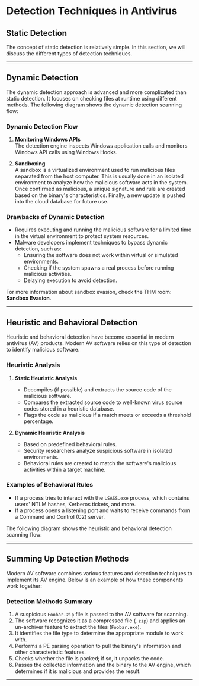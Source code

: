 # Detection Techniques in Antivirus

## Static Detection

The concept of static detection is relatively simple. In this section, we will discuss the different types of detection techniques.

---

## Dynamic Detection

The dynamic detection approach is advanced and more complicated than static detection. It focuses on checking files at runtime using different methods. The following diagram shows the dynamic detection scanning flow:

### Dynamic Detection Flow

1. **Monitoring Windows APIs**  
    The detection engine inspects Windows application calls and monitors Windows API calls using Windows Hooks.

2. **Sandboxing**  
    A sandbox is a virtualized environment used to run malicious files separated from the host computer. This is usually done in an isolated environment to analyze how the malicious software acts in the system. Once confirmed as malicious, a unique signature and rule are created based on the binary's characteristics. Finally, a new update is pushed into the cloud database for future use.

### Drawbacks of Dynamic Detection

- Requires executing and running the malicious software for a limited time in the virtual environment to protect system resources.
- Malware developers implement techniques to bypass dynamic detection, such as:
  - Ensuring the software does not work within virtual or simulated environments.
  - Checking if the system spawns a real process before running malicious activities.
  - Delaying execution to avoid detection.

For more information about sandbox evasion, check the THM room: **Sandbox Evasion**.

---

## Heuristic and Behavioral Detection

Heuristic and behavioral detection have become essential in modern antivirus (AV) products. Modern AV software relies on this type of detection to identify malicious software.

### Heuristic Analysis

1. **Static Heuristic Analysis**  
    - Decompiles (if possible) and extracts the source code of the malicious software.  
    - Compares the extracted source code to well-known virus source codes stored in a heuristic database.  
    - Flags the code as malicious if a match meets or exceeds a threshold percentage.

2. **Dynamic Heuristic Analysis**  
    - Based on predefined behavioral rules.  
    - Security researchers analyze suspicious software in isolated environments.  
    - Behavioral rules are created to match the software's malicious activities within a target machine.

### Examples of Behavioral Rules

- If a process tries to interact with the `LSASS.exe` process, which contains users' NTLM hashes, Kerberos tickets, and more.
- If a process opens a listening port and waits to receive commands from a Command and Control (C2) server.

The following diagram shows the heuristic and behavioral detection scanning flow:

---

## Summing Up Detection Methods

Modern AV software combines various features and detection techniques to implement its AV engine. Below is an example of how these components work together:

### Detection Methods Summary

1. A suspicious `Foobar.zip` file is passed to the AV software for scanning.
2. The software recognizes it as a compressed file (`.zip`) and applies an un-archiver feature to extract the files (`Foobar.exe`).
3. It identifies the file type to determine the appropriate module to work with.
4. Performs a PE parsing operation to pull the binary's information and other characteristic features.
5. Checks whether the file is packed; if so, it unpacks the code.
6. Passes the collected information and the binary to the AV engine, which determines if it is malicious and provides the result.

--- 